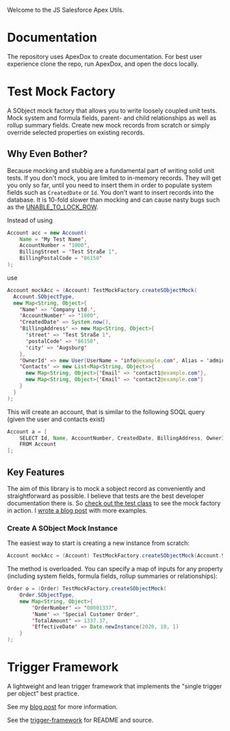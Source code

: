 Welcome to the JS Salesforce Apex Utils.

# Documentation

The repository uses ApexDox to create documentation. For best user experience clone the repo, run ApexDox, and open the docs locally.

# Test Mock Factory

A SObject mock factory that allows you to write loosely coupled unit tests. Mock system and formula fields, parent- and child relationships as well as rollup summary fields. Create new mock records from scratch or simply override selected properties on existing records.

## Why Even Bother?

Because mocking and stubbig are a fundamental part of writing solid unit tests. If you don't mock, you are limited to in-memory records. They will get you only so far, until you need to insert them in order to populate system fields such as `CreatedDate` or `Id`. You don't want to insert records into the database. It is 10-fold slower than mocking and can cause nasty bugs such as the [UNABLE_TO_LOCK_ROW](https://lietzau-consulting.de/2021/12/unable-to-lock-row-in-tests/).

Instead of using

```java
Account acc = new Account(
    Name = 'My Test Name',
    AccountNumber = '1000',
    BillingStreet = 'Test Straße 1',
    BillingPostalCode = '86150'
);
```

use

```java
Account mockAcc = (Account) TestMockFactory.createSObjectMock(
  Account.SObjectType,
  new Map<String, Object>{
    'Name' => 'Company Ltd.',
    'AccountNumber' => '1000',
    'CreatedDate' => System.now(),
    'BillingAddress' => new Map<String, Object>{
      'street' => 'Test Straße 1',
      'postalCode' => '86150',
      'city' => 'Augsburg'
    },
    'OwnerId' => new User(UserName = 'info@example.com', Alias = 'admin'),
    'Contacts' => new List<Map<String, Object>>{
      new Map<String, Object>{'Email' => 'contact1@example.com'},
      new Map<String, Object>{'Email' => 'contact2@example.com'}
    }
  }
);
```

This will create an account, that is similar to the following SOQL query (given the user and contacts exist)

```java
Account a = [
    SELECT Id, Name, AccountNumber, CreatedDate, BillingAddress, OwnerId, Owner.Id, Owner.Username, Owner.Alias, (SELECT Id, Email FROM Contacts)
    FROM Account
];
```

## Key Features

The aim of this library is to mock a sobject record as conveniently and straightforward as possible. I believe that tests are the best developer documentation there is. So [check out the test class](src/packaged/main/test/classes/Test_Unit_TestMockFactory.cls) to see the mock factory in action. I [wrote a blog post](https://lietzau-consulting.de/2022/01/a-library-to-mock-sobject-records/) with more examples.

### Create A SObject Mock Instance

The easiest way to start is creating a new instance from scratch:

```java
Account mockAcc = (Account) TestMockFactory.createSObjectMock(Account.SObjectType);
```

The method is overloaded. You can specify a map of inputs for any property (including system fields, formula fields, rollup summaries or relationships):

```java
Order o = (Order) TestMockFactory.createSObjectMock(
    Order.SObjectType,
    new Map<String, Object>{
        'OrderNumber' => '00001337',
        'Name' => 'Special Customer Order',
        'TotalAmount' => 1337.37,
        'EffectiveDate' => Date.newInstance(2020, 10, 1)
    }
);
```

# Trigger Framework

A lightweight and lean trigger framework that implements the "single trigger per object" best practice.

See my [blog post](https://lietzau-consulting.de/2022/10/progressive-apex-trigger-framework-for-salesforce/) for more information.

See the [trigger-framework](src/packaged/trigger-framework/) for README and source.
